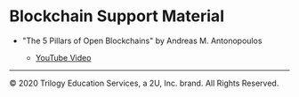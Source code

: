 # Blockchain Support Material

* "The 5 Pillars of Open Blockchains" by Andreas M. Antonopoulos

  * [YouTube Video](https://www.youtube.com/watch?v=qlAhXo-d-64)

---
© 2020 Trilogy Education Services, a 2U, Inc. brand. All Rights Reserved.
